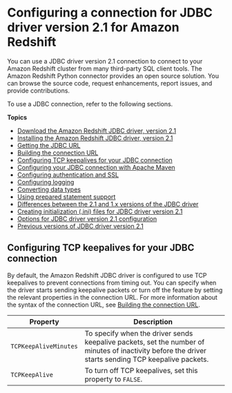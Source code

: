# Configuring a connection for JDBC driver version 2\.1 for Amazon Redshift<a name="jdbc20-install"></a>

You can use a JDBC driver version 2\.1 connection to connect to your Amazon Redshift cluster from many third\-party SQL client tools\. The Amazon Redshift Python connector provides an open source solution\. You can browse the source code, request enhancements, report issues, and provide contributions\. 

To use a JDBC connection, refer to the following sections\.

**Topics**
+ [Download the Amazon Redshift JDBC driver, version 2\.1](jdbc20-download-driver.md)
+ [Installing the Amazon Redshift JDBC driver, version 2\.1](jdbc20-install-driver.md)
+ [Getting the JDBC URL](jdbc20-obtain-url.md)
+ [Building the connection URL](jdbc20-build-connection-url.md)
+ [Configuring TCP keepalives for your JDBC connection](#configure-tcp-keepalives-jdbc20)
+ [Configuring your JDBC connection with Apache Maven](configure-jdbc20-connection-with-maven.md)
+ [Configuring authentication and SSL](jdbc20-configure-authentication-ssl.md)
+ [Configuring logging](jdbc20-configuring-logging.md)
+ [Converting data types](jdbc20-data-type-mapping.md)
+ [Using prepared statement support](jdbc20-prepared-statement-support.md)
+ [Differences between the 2\.1 and 1\.x versions of the JDBC driver](jdbc20-jdbc10-driver-differences.md)
+ [Creating initialization \(\.ini\) files for JDBC driver version 2\.1](jdbc20-ini-file.md)
+ [Options for JDBC driver version 2\.1 configuration](jdbc20-configuration-options.md)
+ [Previous versions of JDBC driver version 2\.1](jdbc20-previous-driver-version-20.md)

## Configuring TCP keepalives for your JDBC connection<a name="configure-tcp-keepalives-jdbc20"></a>

By default, the Amazon Redshift JDBC driver is configured to use TCP keepalives to prevent connections from timing out\. You can specify when the driver starts sending keepalive packets or turn off the feature by setting the relevant properties in the connection URL\. For more information about the syntax of the connection URL, see [Building the connection URL](jdbc20-build-connection-url.md)\.


| Property | Description | 
| --- | --- | 
|  `TCPKeepAliveMinutes`  |  To specify when the driver sends keepalive packets, set the number of minutes of inactivity before the driver starts sending TCP keepalive packets\.  | 
|  `TCPKeepAlive`  |  To turn off TCP keepalives, set this property to `FALSE`\.  | 